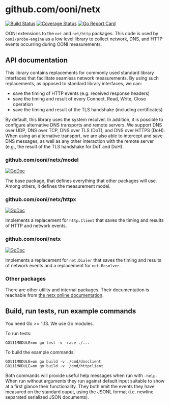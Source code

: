 # github.com/ooni/netx

[![Build Status](https://travis-ci.org/ooni/netx.svg?branch=master)](https://travis-ci.org/ooni/netx) [![Coverage Status](https://coveralls.io/repos/github/ooni/netx/badge.svg?branch=master)](https://coveralls.io/github/ooni/netx?branch=master) [![Go Report Card](https://goreportcard.com/badge/github.com/ooni/netx)](https://goreportcard.com/report/github.com/ooni/netx)

OONI extensions to the `net` and `net/http` packages. This code is
used by `ooni/probe-engine` as a low level library to collect
network, DNS, and HTTP events occurring during OONI measurements.

## API documentation

This library contains replacements for commonly used standard library
interfaces that facilitate seamless network measurements. By using
such replacements, as opposed to standard library interfaces, we can:

* save the timing of HTTP events (e.g. received response headers)
* save the timing and result of every Connect, Read, Write, Close operation
* save the timing and result of the TLS handshake (including certificates)

By default, this library uses the system resolver. In addition, it
is possible to configure alternative DNS transports and remote
servers. We support DNS over UDP, DNS over TCP, DNS over TLS (DoT),
and DNS over HTTPS (DoH). When using an alternative transport, we
are also able to intercept and save DNS messages, as well as any
other interaction with the remote server (e.g., the result of the
TLS handshake for DoT and DoH).

### github.com/ooni/netx/model

[![GoDoc](https://godoc.org/github.com/ooni/netx/model?status.svg)](
https://godoc.org/github.com/ooni/netx/model)

The base package, that defines everything that other packages
will use. Among others, it defines the measurement model.

### github.com/ooni/netx/httpx

[![GoDoc](https://godoc.org/github.com/ooni/netx/httpx?status.svg)](
https://godoc.org/github.com/ooni/netx/httpx)

Implements a replacement for `http.Client` that saves the timing and
results of HTTP and network events.

### github.com/ooni/netx

[![GoDoc](https://godoc.org/github.com/ooni/netx?status.svg)](
https://godoc.org/github.com/ooni/netx)

Implements a replacement for `net.Dialer` that saves the timing and
results of network events and a replacement for `net.Resolver`.

### Other packages

There are other utility and internal packages. Their documentation
is reachable from [the netx online documentation](
https://godoc.org/github.com/ooni/netx#pkg-subdirectories).

## Build, run tests, run example commands

You need Go >= 1.13. We use Go modules.

To run tests:

```
GO111MODULE=on go test -v -race ./...
```

To build the example commands:

```
GO111MODULE=on go build -v ./cmd/dnsclient
GO111MODULE=on go build -v ./cmd/httpclient
```

Both commands will provide useful help messages when run with `-help`. When
run without arguments they run against default input suitable to show
at a first glance their functionality. They both emit the events they have
measured on the standard ouput, using the JSONL format (i.e. newline
separated serialized JSON documents).
